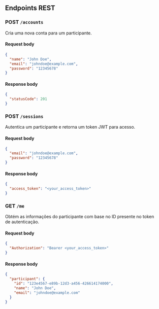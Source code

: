 ## Endpoints REST

### POST `/accounts`

Cria uma nova conta para um participante.

#### Request body
```json
{
  "name": "John Doe",
  "email": "johndoe@example.com",
  "password": "12345678"
}
```

#### Response body
```json
{
  "statusCode": 201
}
```

### POST `/sessions`

Autentica um participante e retorna um token JWT para acesso.

#### Request body
```json
{
  "email": "johndoe@example.com",
  "password": "12345678"
}
```
#### Response body
```json
{
  "access_token": "<your_access_token>"
}
```

### GET `/me`

Obtém as informações do participante com base no ID presente no token de autenticação.

#### Request body
```json
{
  "Authorization": "Bearer <your_access_token>"
}
```

#### Response body
```json
{
  "participant": {
    "id": "123e4567-e89b-12d3-a456-426614174000",
    "name": "John Doe",
    "email": "johndoe@example.com"
  }
}
```